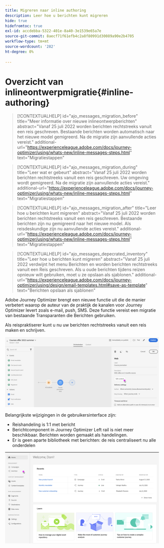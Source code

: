```yaml
---
title: Migreren naar inline authoring
description: Leer hoe u berichten kunt migreren
hide: true
hidefromtoc: true
exl-id: accdebba-5322-401e-8a40-3e1539e65a7e
source-git-commit: 8aecf71f61efb4c2a8f80991d30089a90e2b4705
workflow-type: tm+mt
source-wordcount: '282'
ht-degree: 0%

---
```



# Overzicht van inlineontwerpmigratie{#inline-authoring}

>[!CONTEXTUALHELP]
>id="ajo_messages_migration_before"
>title="Meer informatie over nieuwe inlineontwerpberichten"
>abstract="Vanaf 25 juli 2022 worden berichten rechtstreeks vanuit een reis geschreven. Bestaande berichten worden automatisch naar het nieuwe model gemigreerd. Na de migratie zijn aanvullende acties vereist."
>additional-url="https://experienceleague.adobe.com/docs/journey-optimizer/using/whats-new/inline-messages-steps.html" text="Migratiestappen"

>[!CONTEXTUALHELP]
>id="ajo_messages_migration_during"
>title="Leer wat er gebeurt"
>abstract="Vanaf 25 juli 2022 worden berichten rechtstreeks vanuit een reis geschreven. Uw omgeving wordt gemigreerd. Na de migratie zijn aanvullende acties vereist."
>additional-url="https://experienceleague.adobe.com/docs/journey-optimizer/using/whats-new/inline-messages-steps.html" text="Migratiestappen"

>[!CONTEXTUALHELP]
>id="ajo_messages_migration_after"
>title="Leer hoe u berichten kunt migreren"
>abstract="Vanaf 25 juli 2022 worden berichten rechtstreeks vanuit een reis geschreven. Bestaande berichten zijn nu gemigreerd naar het nieuwe model. Als reisdeskundige zijn nu aanvullende acties vereist."
>additional-url="https://experienceleague.adobe.com/docs/journey-optimizer/using/whats-new/inline-messages-steps.html" text="Migratiestappen"

>[!CONTEXTUALHELP]
>id="ajo_messages_depecrated_inventory"
>title="Leer hoe u berichten kunt migreren"
>abstract="Vanaf 25 juli 2022 verdwijnt het menu Berichten en worden berichten rechtstreeks vanuit een Reis geschreven. Als u oude berichten tijdens reizen opnieuw wilt gebruiken, moet u ze opslaan als sjablonen."
>additional-url="https://experienceleague.adobe.com/docs/journey-optimizer/using/design/email-templates.html#save-as-template" text="Berichten opslaan als sjablonen"

Adobe Journey Optimizer brengt een nieuwe functie uit die de manier verbetert waarop de auteur van de praktijk de kanalen voor Journey Optimizer levert zoals e-mail, push, SMS. Deze functie vereist een migratie van bestaande Transparanten die Berichten gebruiken.

Als reispraktiserer kunt u nu uw berichten rechtstreeks vanuit een reis maken en schrijven.

![](assets/inline-message.png)

Belangrijkste wijzigingen in de gebruikersinterface zijn:

* Reishandeling is 1:1 met bericht
* Berichtcomponent in Journey Optimizer Left rail is niet meer beschikbaar. Berichten worden gemaakt als handelingen.
* Er is geen aparte bibliotheek met berichten: de reis centraliseert nu alle onderdelen

![](assets/updated-left-rail.png)
